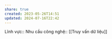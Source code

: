 ```yaml
---
share: true
created: 2023-05-26T14:51
updated: 2024-07-16T22:42
---
```

Lĩnh vực:: 
Nhu cầu công nghệ:: [[Truy vấn dữ liệu]]